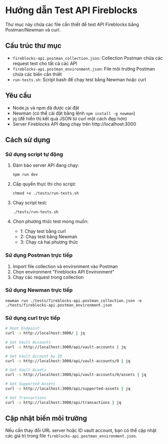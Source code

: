# Hướng dẫn Test API Fireblocks

Thư mục này chứa các file cần thiết để test API Fireblocks bằng Postman/Newman và curl.

## Cấu trúc thư mục

- `fireblocks-api.postman_collection.json`: Collection Postman chứa các request test cho tất cả các API
- `fireblocks-api.postman_environment.json`: File môi trường Postman chứa các biến cần thiết
- `run-tests.sh`: Script bash để chạy test bằng Newman hoặc curl

## Yêu cầu

- Node.js và npm đã được cài đặt
- Newman (có thể cài đặt bằng lệnh `npm install -g newman`)
- jq (để hiển thị kết quả JSON từ curl một cách đẹp hơn)
- Server Fireblocks API đang chạy trên http://localhost:3000

## Cách sử dụng

### Sử dụng script tự động

1. Đảm bảo server API đang chạy:
   ```
   npm run dev
   ```

2. Cấp quyền thực thi cho script:
   ```
   chmod +x ./tests/run-tests.sh
   ```

3. Chạy script test:
   ```
   ./tests/run-tests.sh
   ```

4. Chọn phương thức test mong muốn:
   - 1: Chạy test bằng curl
   - 2: Chạy test bằng Newman
   - 3: Chạy cả hai phương thức

### Sử dụng Postman trực tiếp

1. Import file collection và environment vào Postman
2. Chọn environment "Fireblocks API Environment"
3. Chạy các request trong collection

### Sử dụng Newman trực tiếp

```
newman run ./tests/fireblocks-api.postman_collection.json -e ./tests/fireblocks-api.postman_environment.json
```

### Sử dụng curl trực tiếp

```bash
# Root Endpoint
curl -s http://localhost:3000/ | jq

# Get Vault Accounts
curl -s http://localhost:3000/api/vault-accounts | jq

# Get Vault Account by ID
curl -s http://localhost:3000/api/vault-accounts/0 | jq

# Get Vault Assets
curl -s http://localhost:3000/api/vault-accounts/0/assets | jq

# Get Supported Assets
curl -s http://localhost:3000/api/supported-assets | jq

# Get Transactions
curl -s http://localhost:3000/api/transactions | jq
```

## Cập nhật biến môi trường

Nếu cần thay đổi URL server hoặc ID vault account, bạn có thể cập nhật các giá trị trong file `fireblocks-api.postman_environment.json`.